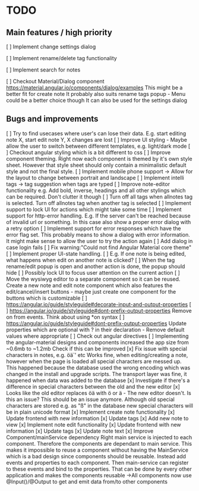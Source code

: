 # TODO
## Main features / high priority
[ ] Implement change settings dialog

[ ] Implement rename/delete tag functionality

[ ] Implement search for notes

[ ] Checkout Material/Dialog component https://material.angular.io/components/dialog/examples
  This might be a better fit for create note
  It probably also suits rename tags popup - Menu could be a better choice though
  It can also be used for the settings dialog

## Bugs and improvements
[ ] Try to find usecases where user's can lose their data. E.g. start editing note X, start edit note Y, X changes are lost
[ ] Improve UI styling - Maybe allow the user to switch between different templates, e.g. light/dark mode
  [ ] Checkout angular styling which is a bit different to css
  [ ] Improve component theming. Right now each component is themed by it's own style sheet. However that style sheet should only contain a minimalistic default
      style and not the final style.
[ ] Implement mobile phone support -> Allow for the layout to change between portrait and landscape
[ ] Implement intelli tags -> tag suggestion when tags are typed
[ ] Improve note-editor functionality e.g. Add bold, inverse, headings and all other stylings which can be required. Don't
    clutter it though
[ ] Turn off all tags when allnotes tag is selected. Turn off allnotes tag when another tag is selected
[ ] Implement support to lock UI for actions which might take some time
[ ] Implement support for http-error handling. E.g. If the server can't be reached because of invalid url or something.
    In this case also show a proper error dialog with a retry option
[ ] Implement support for error responses which have the error flag set. This probably means to show a dialog with error
    information. It might make sense to allow the user to try the action again
[ ] Add dialog in case login fails
[ ] Fix warning:"Could not find Angular Material core theme"
[ ] Implement proper UI-state handling. 
    [ ] E.g. If one note is being edited, what happens when edit on another note is clicked?
    [ ] When the tag rename/edit popup is open and another action is done, the popup should hide
    [ ] Possibly lock UI to focus user attention on the current action
[ ] Move the wysiwyg editor to a separate component so it can be reused. Create a new note and edit note component which also features
  the edit/cancel/insert buttons - maybe just create one component for the buttons which is customizable
[ ] https://angular.io/guide/styleguide#decorate-input-and-output-properties
[ ] https://angular.io/guide/styleguide#dont-prefix-output-properties
    Remove on from events. Think about using *on syntax
[ ] https://angular.io/guide/styleguide#dont-prefix-output-properties
    Update properties which are optional with ? in their declaration - Remove default values where appropriate
[ ] Check out angular directives
[ ] Implementing the angular-material designs and components increased the app size from ~0.6mb to ~1.2mb
    Check if this can be improved
[x] Fix issue with special characters in notes, e.g. öä`' etc
    Works fine, when editing/creating a note, however when the page is loaded
    all special characters are messed up.
  This happened because the database used the wrong encoding which was changed in the install and upgrade scripts.
  The transport layer was fine, it happened when data was added to the database
  [x] Investigate if there's a difference in special characters between the old and the new editor
    [x] Looks like the old editor replaces öä with &ouml; or &auml; - The new editor doesn't. Is this an issue?
        This should be an issue anymore. Although old special characters are stored e.g. as "&szlig;" in the database
        new special characters will be in plain unicode format
[x] Implement create note functionality
  [x] Update frontend with new information
    [x] Update tags
    [x] Add new note to view
[x] Implement note edit functionality
  [x] Update frontend with new information
    [x] Update tags
    [x] Update note text
[x] Improve Component/mainService dependency
    Right main service is injected to each component. Therefore the components are dependant to main service. This
    makes it impossible to reuse a component without having the MainService which is a bad design since components
    should be reusable. Instead add events and properties to each component. Then main-service can register to these
    events and bind to the properties. That can be done by every other application and makes the components reusable
    ->All components now use @Input()/@Output to get and emit data from/to other components


